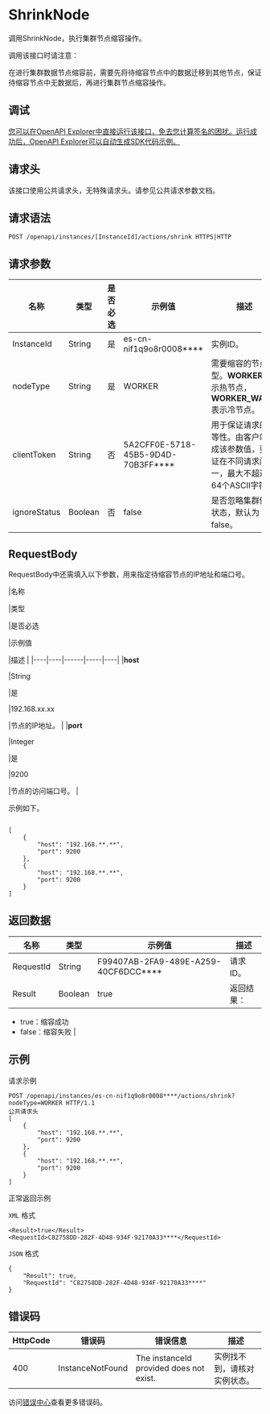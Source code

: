 # ShrinkNode

调用ShrinkNode，执行集群节点缩容操作。

调用该接口时请注意：

在进行集群数据节点缩容前，需要先将待缩容节点中的数据迁移到其他节点，保证待缩容节点中无数据后，再进行集群节点缩容操作。

## 调试

[您可以在OpenAPI Explorer中直接运行该接口，免去您计算签名的困扰。运行成功后，OpenAPI Explorer可以自动生成SDK代码示例。](https://api.aliyun.com/#product=elasticsearch&api=ShrinkNode&type=ROA&version=2017-06-13)

## 请求头

该接口使用公共请求头，无特殊请求头。请参见公共请求参数文档。

## 请求语法

```
POST /openapi/instances/[InstanceId]/actions/shrink HTTPS|HTTP
```

## 请求参数

|名称|类型|是否必选|示例值|描述|
|--|--|----|---|--|
|InstanceId|String|是|es-cn-nif1q9o8r0008\*\*\*\*|实例ID。 |
|nodeType|String|是|WORKER|需要缩容的节点类型。**WORKER**表示热节点，**WORKER\_WARM**表示冷节点。 |
|clientToken|String|否|5A2CFF0E-5718-45B5-9D4D-70B3FF\*\*\*\*|用于保证请求的幂等性。由客户端生成该参数值，要保证在不同请求间唯一，最大不超过64个ASCII字符。 |
|ignoreStatus|Boolean|否|false|是否忽略集群健康状态，默认为false。 |

## RequestBody

RequestBody中还需填入以下参数，用来指定待缩容节点的IP地址和端口号。

|名称

|类型

|是否必选

|示例值

|描述 |
|----|----|------|-----|----|
|**host**

|String

|是

|192.168.xx.xx

|节点的IP地址。 |
|**port**

|Integer

|是

|9200

|节点的访问端口号。 |

示例如下。

```

[
	{
		"host": "192.168.**.**",
		"port": 9200
	},
	{
		"host": "192.168.**.**",
		"port": 9200
	}
]

```

## 返回数据

|名称|类型|示例值|描述|
|--|--|---|--|
|RequestId|String|F99407AB-2FA9-489E-A259-40CF6DCC\*\*\*\*|请求ID。 |
|Result|Boolean|true|返回结果：

 -   true：缩容成功
-   false：缩容失败 |

## 示例

请求示例

```
POST /openapi/instances/es-cn-nif1q9o8r0008****/actions/shrink?nodeType=WORKER HTTP/1.1
公共请求头
[
	{
		"host": "192.168.**.**",
		"port": 9200
	},
	{
		"host": "192.168.**.**",
		"port": 9200
	}
]
```

正常返回示例

`XML` 格式

```
<Result>true</Result>
<RequestId>C82758DD-282F-4D48-934F-92170A33****</RequestId>
```

`JSON` 格式

```
{
    "Result": true,
    "RequestId": "C82758DD-282F-4D48-934F-92170A33****"
}
```

## 错误码

|HttpCode|错误码|错误信息|描述|
|--------|---|----|--|
|400|InstanceNotFound|The instanceId provided does not exist.|实例找不到，请核对实例状态。|

访问[错误中心](https://error-center.aliyun.com/status/product/elasticsearch)查看更多错误码。

